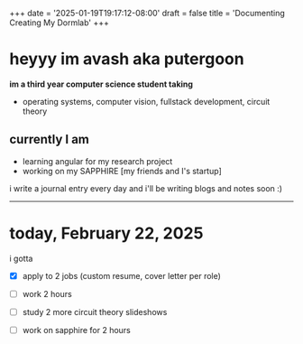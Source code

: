 +++
date = '2025-01-19T19:17:12-08:00'
draft = false
title = 'Documenting Creating My Dormlab'
+++

# **heyyy im avash aka putergoon**

**im a third year computer science student taking**
  - operating systems, computer vision, fullstack development, circuit theory

## currently I am
 - learning angular for my research project
 - working on my SAPPHIRE [my friends and I's startup]

i write a journal entry every day and i'll be writing blogs and notes soon :)

----

# today, February 22, 2025
i gotta

 - [x] apply to 2 jobs (custom resume, cover letter per role)
 - [ ] work 2 hours
 - [ ] study 2 more circuit theory slideshows
 - [ ] work on sapphire for 2 hours




